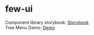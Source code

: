 # few-ui
Component library storybook: [Storybook](https://65420a1fe60a7f4985c0ae88-mktoidptrh.chromatic.com/)  
Tree Menu Demo: [Demo](https://peng-few.github.io/few-ui/)
